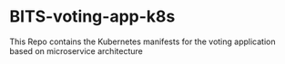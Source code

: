 # BITS-voting-app-k8s
This Repo contains the Kubernetes manifests for the voting application based on microservice architecture
